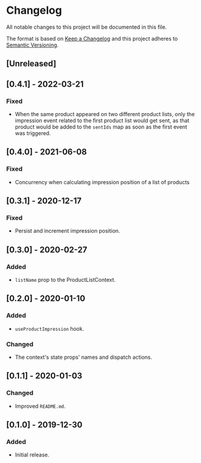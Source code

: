 # Changelog

All notable changes to this project will be documented in this file.

The format is based on [Keep a Changelog](http://keepachangelog.com/en/1.0.0/)
and this project adheres to [Semantic Versioning](http://semver.org/spec/v2.0.0.html).

## [Unreleased]

## [0.4.1] - 2022-03-21
### Fixed
- When the same product appeared on two different product lists, only the impression event related to the first product list would get sent, as that product would be added to the `sentIds` map as soon as the first event was triggered.

## [0.4.0] - 2021-06-08
### Fixed
- Concurrency when calculating impression position of a list of products

## [0.3.1] - 2020-12-17
### Fixed
- Persist and increment impression position.

## [0.3.0] - 2020-02-27
### Added
- `listName` prop to the ProductListContext.

## [0.2.0] - 2020-01-10
### Added
- `useProductImpression` hook.

### Changed
-  The context's state props' names and dispatch actions.

## [0.1.1] - 2020-01-03
### Changed
- Improved `README.md`.

## [0.1.0] - 2019-12-30
### Added
- Initial release.
